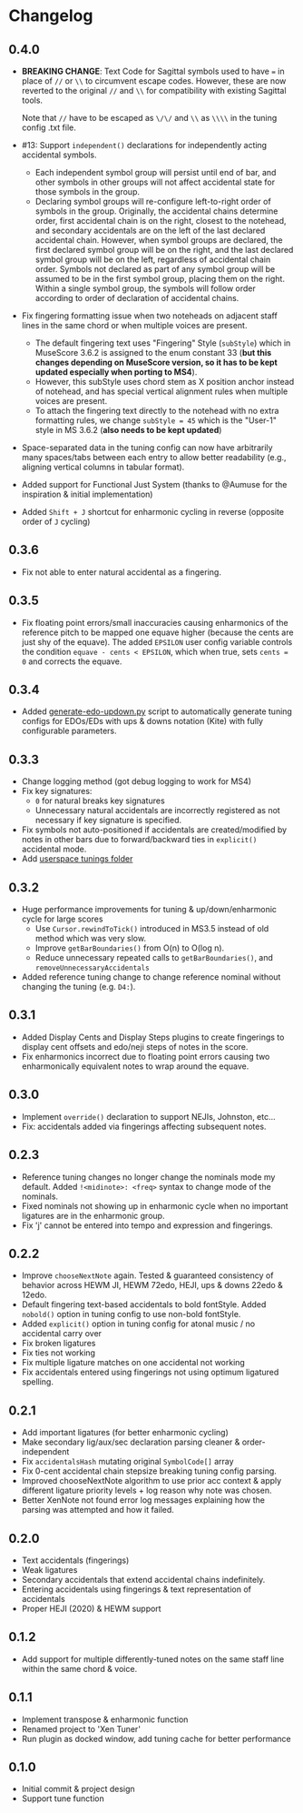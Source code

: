 # Changelog

## 0.4.0

- **BREAKING CHANGE**: Text Code for Sagittal symbols used to have `=` in place of `//` or `\\` to
  circumvent escape codes. However, these are now reverted to the original `//` and `\\` for
  compatibility with existing Sagittal tools.

  Note that `//` have to be escaped as `\/\/` and `\\` as `\\\\` in the tuning config .txt file.

- #13: Support `independent()` declarations for independently acting accidental symbols.
  - Each independent symbol group will persist until end of bar, and other symbols in other groups
    will not affect accidental state for those symbols in the group.
  - Declaring symbol groups will re-configure left-to-right order of symbols in the group.
    Originally, the accidental chains determine order, first accidental chain is on the right,
    closest to the notehead, and secondary accidentals are on the left of the last declared
    accidental chain. However, when symbol groups are declared, the first declared symbol group will
    be on the right, and the last declared symbol group will be on the left, regardless of
    accidental chain order. Symbols not declared as part of any symbol group will be assumed to be
    in the first symbol group, placing them on the right. Within a single symbol group, the symbols
    will follow order according to order of declaration of accidental chains.

- Fix fingering formatting issue when two noteheads on adjacent staff lines in the same chord or
  when multiple voices are present.
  - The default fingering text uses "Fingering" Style (`subStyle`) which in MuseScore 3.6.2 is
    assigned to the enum constant 33 (**but this changes depending on MuseScore version, so it has
    to be kept updated especially when porting to MS4**).
  - However, this subStyle uses chord stem as X position anchor instead of notehead, and has special
    vertical alignment rules when multiple voices are present.
  - To attach the fingering text directly to the notehead with no extra formatting rules, we change
    `subStyle = 45` which is the "User-1" style in MS 3.6.2 (**also needs to be kept updated**)

- Space-separated data in the tuning config can now have arbitrarily many spaces/tabs between each
  entry to allow better readability (e.g., aligning vertical columns in tabular format).

- Added support for Functional Just System (thanks to @Aumuse for the inspiration & initial
  implementation)

- Added `Shift + J` shortcut for enharmonic cycling in reverse (opposite order of `J` cycling)

## 0.3.6

- Fix not able to enter natural accidental as a fingering.

## 0.3.5

- Fix floating point errors/small inaccuracies causing enharmonics of the reference pitch to be
  mapped one equave higher (because the cents are just shy of the equave). The added `EPSILON` user
  config variable controls the condition `equave - cents < EPSILON`, which when true, sets `cents =
  0` and corrects the equave.

## 0.3.4

- Added [generate-edo-updown.py](tunings/updown/generate-edo-updown.py) script to automatically
  generate tuning configs for EDOs/EDs with ups & downs notation (Kite) with fully configurable
  parameters.

## 0.3.3

- Change logging method (got debug logging to work for MS4)
- Fix key signatures:
  - `0` for natural breaks key signatures
  - Unnecessary natural accidentals are incorrectly registered as not necessary if key signature is
    specified.
- Fix symbols not auto-positioned if accidentals are created/modified by notes in other bars due to
  forward/backward ties in `explicit()` accidental mode.
- Add [userspace tunings folder](/tunings/user)

## 0.3.2

- Huge performance improvements for tuning & up/down/enharmonic cycle for large scores
  - Use `Cursor.rewindToTick()` introduced in MS3.5 instead of old method which was very slow.
  - Improve `getBarBoundaries()` from O(n) to O(log n).
  - Reduce unnecessary repeated calls to `getBarBoundaries()`, and `removeUnnecessaryAccidentals`
- Added reference tuning change to change reference nominal without changing the tuning (e.g.
  `D4:`).

## 0.3.1

- Added Display Cents and Display Steps plugins to create fingerings to display cent offsets and
  edo/neji steps of notes in the score.
- Fix enharmonics incorrect due to floating point errors causing two enharmonically equivalent notes
  to wrap around the equave.

## 0.3.0

- Implement `override()` declaration to support NEJIs, Johnston, etc...
- Fix: accidentals added via fingerings affecting subsequent notes.

## 0.2.3

- Reference tuning changes no longer change the nominals mode my default. Added `!<midinote>:
  <freq>` syntax to change mode of the nominals.
- Fixed nominals not showing up in enharmonic cycle when no important ligatures are in the
  enharmonic group.
- Fix 'j' cannot be entered into tempo and expression and fingerings.

## 0.2.2

- Improve `chooseNextNote` again. Tested & guaranteed consistency of behavior across HEWM JI, HEWM
  72edo, HEJI, ups & downs 22edo & 12edo.
- Default fingering text-based accidentals to bold fontStyle. Added `nobold()` option in tuning
  config to use non-bold fontStyle.
- Added `explicit()` option in tuning config for atonal music / no accidental carry over
- Fix broken ligatures
- Fix ties not working
- Fix multiple ligature matches on one accidental not working
- Fix accidentals entered using fingerings not using optimum ligatured spelling.

## 0.2.1

- Add important ligatures (for better enharmonic cycling)
- Make secondary lig/aux/sec declaration parsing cleaner & order-independent
- Fix `accidentalsHash` mutating original `SymbolCode[]` array
- Fix 0-cent accidental chain stepsize breaking tuning config parsing.
- Improved chooseNextNote algorithm to use prior acc context & apply different ligature priority
  levels + log reason why note was chosen.
- Better XenNote not found error log messages explaining how the parsing was attempted and how it
  failed.

## 0.2.0

- Text accidentals (fingerings)
- Weak ligatures
- Secondary accidentals that extend accidental chains indefinitely.
- Entering accidentals using fingerings & text representation of accidentals
- Proper HEJI (2020) & HEWM support

## 0.1.2

- Add support for multiple differently-tuned notes on the same staff line within the same chord &
  voice.

## 0.1.1

- Implement transpose & enharmonic function
- Renamed project to 'Xen Tuner'
- Run plugin as docked window, add tuning cache for better performance

## 0.1.0

- Initial commit & project design
- Support tune function
